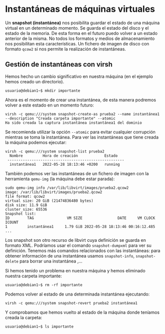 # Instantáneas de máquinas virtuales
Un **snapshot (instantánea)** nos posibilita guardar el estado de una máquina virtual en un determinado momento. Se guarda el estado del disco y el estado de la memoria. De esta forma en el futuro puedo volver a un estado anterior de la misma. No todos los formatos y medios de almacenamiento nos posibilitan esta características. Un fichero de imagen de disco con formato `qcow2` si nos permite la realización de instantáneas.

## Gestión de instantáneas con virsh

Hemos hecho un cambio significativo en nuestra máquina (en el ejemplo hemos creado un directorio). 

```
usuario@debian1~$ mkdir importante
```

Ahora es el momento de crear una instantánea, de esta manera podremos volver a este estado en un momento futuro:

```
virsh -c qemu:///system snapshot-create-as prueba2 --name instantánea1 --description "Creada carpeta importante" --atomic
Ha sido creada la captura instantánea instantánea1 del dominio
```

Se recomienda utilizar la opción `--atomic` para evitar cualquier corrupción mientras se toma la instantánea. Para ver las instantáneas que tiene creada la máquina podemos ejecutar:

```
virsh -c qemu:///system snapshot-list prueba2
  Nombre         Hora de creación            Estado
 -----------------------------------------------------
  instantánea1   2022-05-28 18:13:46 +0200   running
```

También podemos ver las instantáneas de un fichero de imagen con la herramienta `qemu-img` (la máquina debe estar parada):

```
sudo qemu-img info /var/lib/libvirt/images/prueba2.qcow2
image: /var/lib/libvirt/images/prueba2.qcow2
file format: qcow2
virtual size: 20 GiB (21474836480 bytes)
disk size: 11.9 GiB
cluster_size: 65536
Snapshot list:
ID        TAG               VM SIZE                DATE     VM CLOCK     ICOUNT
1         instantánea1     1.79 GiB 2022-05-28 18:13:46 00:16:12.485    
...
```

Los snapshot son otro recurso de libvirt cuya definición se guarda en formato XML. Podríamos usar el comando `snapshot-dumpxml` para ver su definición. Tenemos más comandos relacionados con las instantáneas: para obtener información de una instantánea usamos `snapshot-info`, `snapshot-delete` para borrar una instantánea ,... 

Si hemos tenido un problema en nuestra máquina y hemos eliminado nuestra carpeta importante:

```
usuario@debian1~$ rm -rf importante
```

Podemos volver al estado de una determinada instantánea ejecutando:

```
virsh -c qemu:///system snapshot-revert prueba2 instantánea1
```

Y comprobamos que hemos vuelto al estado de la máquina donde teníamos creada la carpeta:

```
usuario@debian1~$ ls importante
```

